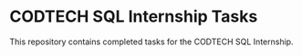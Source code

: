 # CODTECH SQL Internship Tasks

This repository contains completed tasks for the CODTECH SQL Internship.
